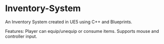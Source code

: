 # Inventory-System
An Inventory System created in UE5 using C++ and Blueprints.

Features:
Player can equip/unequip or consume items.
Supports mouse and controller input.
